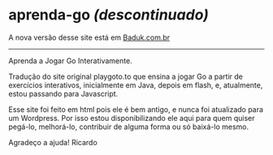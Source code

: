 # aprenda-go *(descontinuado)*

A nova versão desse site está em [Baduk.com.br](https://baduk.com.br)

----

Aprenda a Jogar Go Interativamente.

Tradução do site original playgoto.to que ensina a jogar Go a partir de exercícios interativos, inicialmente em Java, depois em flash, e, atualmente, estou passando para Javascript. 

Esse site foi feito em html pois ele é bem antigo, e nunca foi atualizado para um Wordpress. Por isso estou disponibilizando ele aqui para quem quiser pegá-lo, melhorá-lo, contribuir de alguma forma ou só baixá-lo mesmo.

Agradeço a ajuda!
Ricardo
